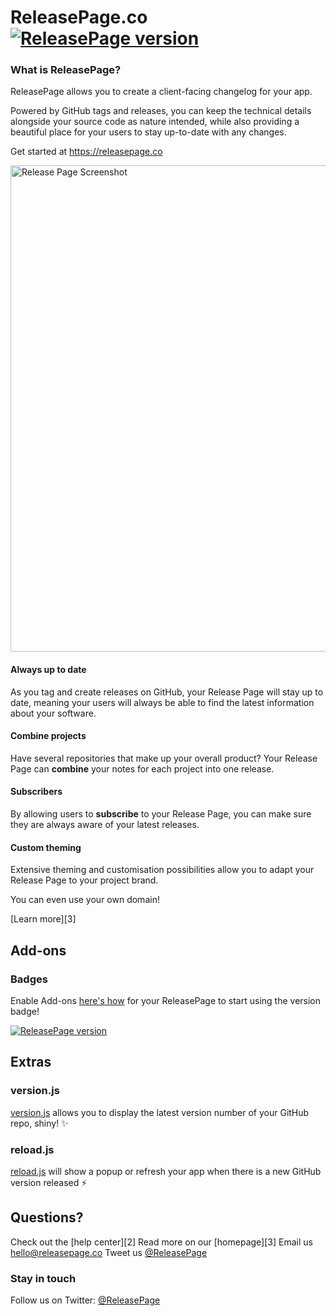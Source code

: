 ReleasePage.co [![ReleasePage version](https://api.releasepage.co/v1/pages/8fc7f9c9-77a1-4a6d-9cfd-e39f0e2667c2/badge.svg?apiKey=live.so3d2NxuYySRgv54)](http://releases.releasepage.co)
=========

### What is ReleasePage?

ReleasePage allows you to create a client-facing changelog for your app.

Powered by GitHub tags and releases, you can keep the technical details alongside your source code as nature intended, while also providing a beautiful place for your users to stay up-to-date with any changes.

Get started at https://releasepage.co

<img width="778" alt="Release Page Screenshot" src="https://cloud.githubusercontent.com/assets/3687223/26393815/35b9486e-4095-11e7-865f-d184aee32018.png">

#### Always up to date

As you tag and create releases on GitHub, your Release Page will stay up to date, meaning your users will always be able to find the latest information about your software.

#### Combine projects

Have several repositories that make up your overall product? Your Release Page can **combine** your notes for each project into one release.

#### Subscribers

By allowing users to **subscribe** to your Release Page, you can make sure they are always aware of your latest releases.

#### Custom theming

Extensive theming and customisation possibilities allow you to adapt your Release Page to your project brand.

You can even use your own domain!

[Learn more][3]


## Add-ons

### Badges

Enable Add-ons [here's how](https://help.releasepage.co/api/getting-started) for your ReleasePage to start using the version badge!

[![ReleasePage version](https://api.releasepage.co/v1/pages/8fc7f9c9-77a1-4a6d-9cfd-e39f0e2667c2/badge.svg?apiKey=live.so3d2NxuYySRgv54)](http://releases.releasepage.co)


## Extras

### version.js

[version.js](https://github.com/ReleasePage/version.js) allows you to display the latest version number of your GitHub repo, shiny! ✨

### reload.js

[reload.js](https://github.com/ReleasePage/reload.js) will show a popup or refresh your app when there is a new GitHub version released ⚡️

## Questions?
Check out the [help center][2]
Read more on our [homepage][3]
Email us hello@releasepage.co
Tweet us [@ReleasePage][1]

### Stay in touch
Follow us on Twitter: [@ReleasePage][1]

[1]: https://twitter.com/ReleasePage
